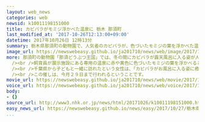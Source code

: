 ```yaml
---
layout: web_news
categories: web
newsid: k10011198151000
title: カピバラがモミジ浮かべた温泉に 栃木 那須町
last_modified_at: '2017-10-26T12:13:00+09:00'
datetime: 2017年10月26日 12時13分
summary: 栃木県那須町の動物園で、人気者のカピバラが、色づいたモミジの葉を浮かべた温泉に入浴する催しが行われ、訪れた人たちを楽しませています。
image_url: https://newswebeasy.github.io/ja201710/news/web/image/2017/10/26/K10011198151_1710261109_1710261113_01_02.jpg
more: 那須町の動物園「那須どうぶつ王国」では、冬の間にカピバラが露天風呂に入る姿が人気を集めていて、ことしから秋にも楽しんでもらおうと、湯船に紅葉したモミジを浮かべる催しを始めました。<br
  /><br />飼育員が展示施設にある専用の温泉に赤や黄色に色づいたモミジの葉を浮かべると、カピバラは湯につかりながら葉を食べます。<br /><br />動物園には多くの人たちが訪れ、湯船のカピバラと一緒に写真を撮ったり、モミジの葉をカピバラの頭に載せたりして楽しんでいました。<br
  /><br />千葉県から子どもと一緒に訪れたという女性は、「カピバラがお風呂に入る姿に癒やされました。娘も喜んでいたのでよかったです」と話していました。<br
  /><br />この催しは、今月２９日まで行われるということです。
movie_url: https://newswebeasy.github.io/ja201710/news/web/movie/2017/10/26/k10011198151_201710261226_201710261228.mp4
voice_url: https://newswebeasy.github.io/ja201710/news/web/voice/2017/10/26/k10011198151_201710261226_201710261228.mp3
body:
- {}
source_url: http://www3.nhk.or.jp/news/html/20171026/k10011198151000.html
easy_news_url: https://newswebeasy.github.io/news/easy/2017/10/27/栃木県の動物園のカピバラ-もみじが入ったお風呂に入る
...
```

